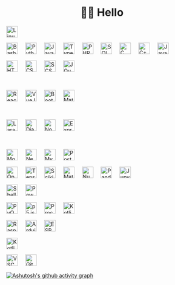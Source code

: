 # &emsp;&emsp;&emsp;&emsp;&emsp;&emsp;&emsp;&emsp;&emsp;&emsp;&emsp;&emsp;&emsp;&emsp;&emsp;&emsp;&emsp;&emsp;&emsp;&emsp;&emsp;&emsp;&emsp;&emsp;&emsp;👋🏻 Hello

<img src="https://cdn.jsdelivr.net/gh/devicons/devicon/icons/linux/linux-original.svg" height="30" alt="Linux logo" />

<p>
    <img src="https://cdn.jsdelivr.net/gh/devicons/devicon/icons/bash/bash-original.svg" height="30" alt="Bash logo" />
    <img width="12" />
    <img src="https://cdn.jsdelivr.net/gh/devicons/devicon/icons/python/python-original.svg" height="30" alt="Python logo" />
    <img width="12" />
    <img src="https://cdn.jsdelivr.net/gh/devicons/devicon/icons/javascript/javascript-original.svg" height="30" alt="JavaScript logo" />
    <img width="12" />
    <img src="https://cdn.jsdelivr.net/gh/devicons/devicon/icons/typescript/typescript-original.svg" height="30" alt="TypeScript logo" />
    <img width="12" />
    <img src="https://cdn.jsdelivr.net/gh/devicons/devicon/icons/php/php-original.svg" height="30" alt="PHP logo" />
    <img width="12" />
    <img src="https://cdn.jsdelivr.net/gh/devicons/devicon/icons/mysql/mysql-original.svg" height="30" alt="SQL logo" />
    <img width="12" />
    <img src="https://cdn.jsdelivr.net/gh/devicons/devicon/icons/c/c-original.svg" height="30" alt="C logo" />
    <img width="12" />
    <img src="https://cdn.jsdelivr.net/gh/devicons/devicon/icons/cplusplus/cplusplus-original.svg" height="30" alt="C++ logo" />
    <img width="12" />
    <img src="https://cdn.jsdelivr.net/gh/devicons/devicon/icons/java/java-original.svg" height="30" alt="Java logo" />
  </p>

<p>
    <img src="https://cdn.jsdelivr.net/gh/devicons/devicon/icons/html5/html5-original.svg" height="30" alt="HTML logo" />
    <img width="12" />
    <img src="https://cdn.jsdelivr.net/gh/devicons/devicon/icons/css3/css3-original.svg" height="30" alt="CSS logo" />
    <img width="12" />
    <img src="https://cdn.jsdelivr.net/gh/devicons/devicon/icons/sass/sass-original.svg" height="30" alt="SCSS logo" />
    <img width="12" />
    <img src="https://cdn.jsdelivr.net/gh/devicons/devicon/icons/jquery/jquery-original.svg" height="30" alt="JQuery logo" />
  </p>
  &nbsp;
  <p>
    <img src="https://cdn.jsdelivr.net/gh/devicons/devicon/icons/react/react-original.svg" height="30" alt="ReactJS logo" />
    <img width="12" />
    <img src="https://cdn.jsdelivr.net/gh/devicons/devicon/icons/vuejs/vuejs-original.svg" height="30" alt="VueJS logo" />
    <img width="12" />
    <img src="https://cdn.jsdelivr.net/gh/devicons/devicon/icons/bootstrap/bootstrap-original.svg" height="30" alt="BootStrap logo" />
    <img width="12" />
    <img src="https://cdn.jsdelivr.net/gh/devicons/devicon/icons/materialui/materialui-original.svg" height="30" alt="Material UI logo" />
  </p>
  &nbsp;
  <p>
    <img src="https://upload.wikimedia.org/wikipedia/commons/9/9a/Laravel.svg" height="30" alt="Laravel logo" />
    <img width="12" />
    <img src="https://1000logos.net/wp-content/uploads/2020/08/Django-Logo.png" height="30" alt="Django logo" />
    <img width="12" />
    <img src="https://cdn.jsdelivr.net/gh/devicons/devicon/icons/nodejs/nodejs-original.svg" height="30" alt="NodeJS logo" />
    <img width="12" />
    <img src="https://cdn.jsdelivr.net/gh/devicons/devicon/icons/express/express-original.svg" height="30" alt="ExpressJS logo" />
  </p>
  &nbsp;
  <p>
    <img src="https://cdn.jsdelivr.net/gh/devicons/devicon/icons/mongodb/mongodb-original.svg" height="30" alt="MongoDB logo" />
    <img width="12" />
    <img src="https://cdn.jsdelivr.net/gh/devicons/devicon/icons/neo4j/neo4j-original.svg" height="30" alt="Neo4j logo" />
    <img width="12" />
    <img src="https://cdn.jsdelivr.net/gh/devicons/devicon/icons/mysql/mysql-original.svg" height="30" alt="MySQL logo" />
    <img width="12" />
    <img src="https://cdn.jsdelivr.net/gh/devicons/devicon/icons/postgresql/postgresql-original.svg" height="30" alt="PostgreSQL logo" />
  </p>

<p>
    <img src="https://chatgptaihub.com/wp-content/uploads/2023/06/ChatGpt-Logo-with-Black-Background.png" height="30" alt="OpenAI logo" />
    <img width="12" />
    <img src="https://cdn.jsdelivr.net/gh/devicons/devicon/icons/tensorflow/tensorflow-original.svg" height="30" alt="TensorFlow logo" />
    <img width="12" />
    <img src="https://upload.wikimedia.org/wikipedia/commons/0/05/Scikit_learn_logo_small.svg" height="30" alt="ScikitLearn logo" />
    <img width="12" />
    <img src="https://cdn.jsdelivr.net/gh/devicons/devicon/icons/matplotlib/matplotlib-original.svg" height="30" alt="Matplotlib logo" />
    <img width="12" />
    <img src="https://cdn.jsdelivr.net/gh/devicons/devicon/icons/numpy/numpy-original.svg" height="30" alt="Numpy logo" />
    <img width="12" />
    <img src="https://cdn.jsdelivr.net/gh/devicons/devicon/icons/pandas/pandas-original.svg" height="30" alt="Pandas logo" />
    <img width="12" />
    <img src="https://cdn.jsdelivr.net/gh/devicons/devicon/icons/jupyter/jupyter-original.svg" height="30" alt="Jupyter Notebook logo" />
  </p>

<p>
    <img src="https://cdn.jsdelivr.net/gh/devicons/devicon/icons/bash/bash-original.svg" height="30" alt="Shell logo" />
    <img width="12" />
    <img src="https://cdn.jsdelivr.net/gh/devicons/devicon/icons/powershell/powershell-original.svg" height="30" alt="PowerShell logo" />
  </p>

<p>
    <img src="https://upload.wikimedia.org/wikipedia/commons/8/81/Qt_logo_neon_2022.svg" height="30" alt="PyQT6 logo" />
    <img width="12" />
    <img src="https://upload.wikimedia.org/wikipedia/commons/d/d9/P5js_Logo.svg" height="30" alt="p5.js logo" />
    <img width="12" />
    <img src="https://cdn.jsdelivr.net/gh/devicons/devicon/icons/processing/processing-original.svg" height="30" alt="Processing i3 logo" />
    <img width="12" />
    <img src="https://cdn.jsdelivr.net/gh/devicons/devicon/icons/kotlin/kotlin-original.svg" height="30" alt="Kotlin logo" />
  </p>

<p>
    <img src="https://cdn.jsdelivr.net/gh/devicons/devicon/icons/raspberrypi/raspberrypi-original.svg" height="30" alt="Raspberry Pi logo" />
    <img width="12" />
    <img src="https://cdn.jsdelivr.net/gh/devicons/devicon/icons/arduino/arduino-original.svg" height="30" alt="Arduino logo" />
    <img width="12" />
    <img src="https://avatars.githubusercontent.com/u/9460735?s=200&v=4" height="30" alt="ESP32 logo" />
  </p>

<p>
    <img src="https://cdn.jsdelivr.net/gh/devicons/devicon/icons/kotlin/kotlin-original.svg" height="30" alt="Kotlin logo" />
  </p>

<p>
    <img src="https://cdn.jsdelivr.net/gh/devicons/devicon/icons/vscode/vscode-original.svg" height="30" alt="VSCode logo" />
    <img width="12" />
    <img src="https://cdn.pixabay.com/photo/2022/01/30/13/33/github-6980894_960_720.png" height="30" alt="GitHub logo" />
  </p>


[![Ashutosh's github activity graph](https://github-readme-activity-graph.vercel.app/graph?username=MAbdullahAhmad&theme=github-compact&days=30&grid=true&bg_color=0000&hide_border=true&line=4493f8&point=fff&custom_title=Last%2030%20Days%20Contributions)](https://github.com/ashutosh00710/github-readme-activity-graph)
